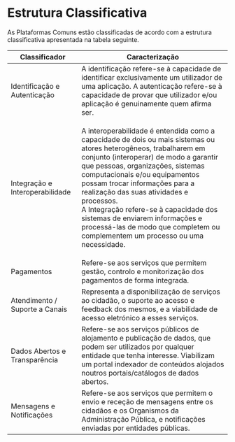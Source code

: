 # Estrutura Classificativa

As Plataformas Comuns estão classificadas de acordo com a estrutura classificativa apresentada na tabela seguinte.

| Classificador                   | Caracterização                                                                                                                                                                                                                                                                                                                                                                                                                                                                         |
| ------------------------------- | -------------------------------------------------------------------------------------------------------------------------------------------------------------------------------------------------------------------------------------------------------------------------------------------------------------------------------------------------------------------------------------------------------------------------------------------------------------------------------------- |
| Identificação e Autenticação    | A identificação refere-se à capacidade de identificar exclusivamente um utilizador de uma aplicação. A autenticação refere-se à capacidade de provar que utilizador e/ou aplicação é genuinamente quem afirma ser.                                                                                                                                                                                                                                                                     |
| Integração e Interoperabilidade | <p>A interoperabilidade é entendida como a capacidade de dois ou mais sistemas ou atores heterogêneos, trabalharem em conjunto (interoperar) de modo a garantir que pessoas, organizações, sistemas computacionais e/ou equipamentos possam trocar informações para a realização das suas atividades e processos.<br>A Integração refere-se à capacidade dos sistemas de enviarem informações e processá-las de modo que completem ou complementem um processo ou uma necessidade.</p> |
| Pagamentos                      | Refere-se aos serviços que permitem gestão, controlo e monitorização dos pagamentos de forma integrada.                                                                                                                                                                                                                                                                                                                                                                                |
| Atendimento / Suporte a Canais  | Representa a disponibilização de serviços ao cidadão, o suporte ao acesso e feedback dos mesmos, e a viabilidade de acesso eletrónico a esses serviços.                                                                                                                                                                                                                                                                                                                                |
| Dados Abertos e Transparência   | Refere-se aos serviços públicos de alojamento e publicação de dados, que podem ser utilizados por qualquer entidade que tenha interesse. Viabilizam um portal indexador de conteúdos alojados noutros portais/catálogos de dados abertos.                                                                                                                                                                                                                                              |
| Mensagens e Notificações        | Refere-se aos serviços que permitem o envio e receção de mensagens entre os cidadãos e os Organismos da Administração Pública, e notificações enviadas por entidades públicas.                                                                                                                                                                                                                                                                                                         |
